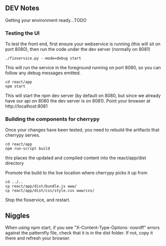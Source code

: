 
## DEV Notes

Getting your environment ready...TODO


### Testing the UI
To test the front end, first ensure your webservice is running (this will sit on port 8080), then run the code under the dev server (normally on 8081)

```
./fioservice.py --mode=debug start
```
This will run the service in the foreground running on port 8080, so you can follow any debug messages emitted.

```
cd react/app
npm start
```
This will start the npm dev server (by default on 8080, but since we already have our api on 8080 the dev server is on 8081).
Point your browser at http://localhost:8081


### Building the components for cherrypy
Once your changes have been tested, you need to rebuild the artifacts that cherrypy serves.
```
cd react/app
npm run-script build
```
this places the updated and compiled content into the react/app/dist directory

Promote the build to the live location where cherrypy picks it up from
```
cd ../..
cp react/app/dist/bundle.js www/
cp react/app/dist/css/style.css www/css/
```

Stop the fioservice, and restart.


## Niggles
When using npm start, if you see "X-Content-Type-Options: nosniff" errors against the patternfly file, check that
it is in the dist folder. If not, copy it there and refresh your browser.

